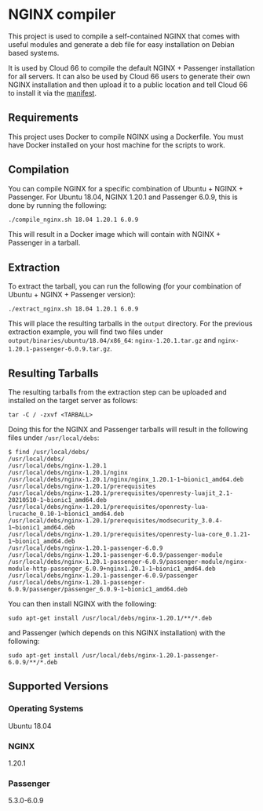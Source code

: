 
# NGINX compiler
This project is used to compile a self-contained NGINX that comes with useful modules and generate a deb file for easy installation on Debian based systems.

It is used by Cloud 66 to compile the default NGINX + Passenger installation for all servers. It can also be used by Cloud 66 users to generate their own NGINX installation and then upload it to a public location and tell Cloud 66 to install it via the [manifest](https://help.cloud66.com/rails/references/manifest-web-settings.html).

## Requirements
This project uses Docker to compile NGINX using a Dockerfile. You must have Docker installed on your host machine for the scripts to work.

## Compilation
You can compile NGINX for a specific combination of Ubuntu + NGINX + Passenger. For Ubuntu 18.04, NGINX 1.20.1 and Passenger 6.0.9, this is done by running the following:
```bash
./compile_nginx.sh 18.04 1.20.1 6.0.9
```

This will result in a Docker image which will contain with NGINX + Passenger in a tarball.

## Extraction
To extract the tarball, you can run the following (for your combination of Ubuntu + NGINX + Passenger version):
```
./extract_nginx.sh 18.04 1.20.1 6.0.9
```

This will place the resulting tarballs in the `output` directory. For the previous extraction example, you will find two files under `output/binaries/ubuntu/18.04/x86_64`: `nginx-1.20.1.tar.gz` and `nginx-1.20.1-passenger-6.0.9.tar.gz`.

## Resulting Tarballs
The resulting tarballs from the extraction step can be uploaded and installed on the target server as follows:
```
tar -C / -zxvf <TARBALL>
```

Doing this for the NGINX and Passenger tarballs will result in the following files under `/usr/local/debs`:
```
$ find /usr/local/debs/
/usr/local/debs/
/usr/local/debs/nginx-1.20.1
/usr/local/debs/nginx-1.20.1/nginx
/usr/local/debs/nginx-1.20.1/nginx/nginx_1.20.1-1~bionic1_amd64.deb
/usr/local/debs/nginx-1.20.1/prerequisites
/usr/local/debs/nginx-1.20.1/prerequisites/openresty-luajit_2.1-20210510-1~bionic1_amd64.deb
/usr/local/debs/nginx-1.20.1/prerequisites/openresty-lua-lrucache_0.10-1~bionic1_amd64.deb
/usr/local/debs/nginx-1.20.1/prerequisites/modsecurity_3.0.4-1~bionic1_amd64.deb
/usr/local/debs/nginx-1.20.1/prerequisites/openresty-lua-core_0.1.21-1~bionic1_amd64.deb
/usr/local/debs/nginx-1.20.1-passenger-6.0.9
/usr/local/debs/nginx-1.20.1-passenger-6.0.9/passenger-module
/usr/local/debs/nginx-1.20.1-passenger-6.0.9/passenger-module/nginx-module-http-passenger_6.0.9+nginx1.20.1-1~bionic1_amd64.deb
/usr/local/debs/nginx-1.20.1-passenger-6.0.9/passenger
/usr/local/debs/nginx-1.20.1-passenger-6.0.9/passenger/passenger_6.0.9-1~bionic1_amd64.deb
```

You can then install NGINX with the following:
```
sudo apt-get install /usr/local/debs/nginx-1.20.1/**/*.deb
```

and Passenger (which depends on this NGINX installation) with the following:
```
sudo apt-get install /usr/local/debs/nginx-1.20.1-passenger-6.0.9/**/*.deb
```

## Supported Versions
### Operating Systems
Ubuntu 18.04
### NGINX
1.20.1
### Passenger
5.3.0-6.0.9
